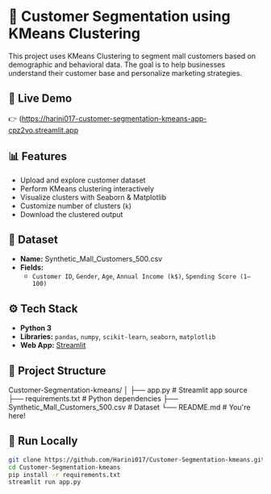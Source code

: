 # 🧠 Customer Segmentation using KMeans Clustering

This project uses KMeans Clustering to segment mall customers based on demographic and behavioral data. The goal is to help businesses understand their customer base and personalize marketing strategies.

## 🔗 Live Demo

👉 (https://harini017-customer-segmentation-kmeans-app-cpz2vo.streamlit.app


## 📊 Features

- Upload and explore customer dataset
- Perform KMeans clustering interactively
- Visualize clusters with Seaborn & Matplotlib
- Customize number of clusters (`k`)
- Download the clustered output


## 📁 Dataset

- **Name:** Synthetic_Mall_Customers_500.csv  
- **Fields:**  
  - `Customer ID`, `Gender`, `Age`, `Annual Income (k$)`, `Spending Score (1–100)`


## ⚙️ Tech Stack

- **Python 3**
- **Libraries:** `pandas`, `numpy`, `scikit-learn`, `seaborn`, `matplotlib`
- **Web App:** [Streamlit](https://streamlit.io/)

## 📁 Project Structure

Customer-Segmentation-kmeans/
│
├── app.py                    # Streamlit app source
├── requirements.txt          # Python dependencies
├── Synthetic_Mall_Customers_500.csv  # Dataset
└── README.md                 # You're here!

## 🚀 Run Locally

```bash
git clone https://github.com/Harini017/Customer-Segmentation-kmeans.git
cd Customer-Segmentation-kmeans
pip install -r requirements.txt
streamlit run app.py


